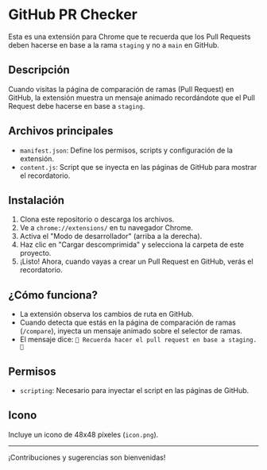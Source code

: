 # GitHub PR Checker

Esta es una extensión para Chrome que te recuerda que los Pull Requests deben hacerse en base a la rama `staging` y no a `main` en GitHub.

## Descripción
Cuando visitas la página de comparación de ramas (Pull Request) en GitHub, la extensión muestra un mensaje animado recordándote que el Pull Request debe hacerse en base a `staging`.

## Archivos principales
- `manifest.json`: Define los permisos, scripts y configuración de la extensión.
- `content.js`: Script que se inyecta en las páginas de GitHub para mostrar el recordatorio.

## Instalación
1. Clona este repositorio o descarga los archivos.
2. Ve a `chrome://extensions/` en tu navegador Chrome.
3. Activa el "Modo de desarrollador" (arriba a la derecha).
4. Haz clic en "Cargar descomprimida" y selecciona la carpeta de este proyecto.
5. ¡Listo! Ahora, cuando vayas a crear un Pull Request en GitHub, verás el recordatorio.

## ¿Cómo funciona?
- La extensión observa los cambios de ruta en GitHub.
- Cuando detecta que estás en la página de comparación de ramas (`/compare`), inyecta un mensaje animado sobre el selector de ramas.
- El mensaje dice: `🔪 Recuerda hacer el pull request en base a staging. 🚧`

## Permisos
- `scripting`: Necesario para inyectar el script en las páginas de GitHub.

## Icono
Incluye un icono de 48x48 píxeles (`icon.png`).

---

¡Contribuciones y sugerencias son bienvenidas! 